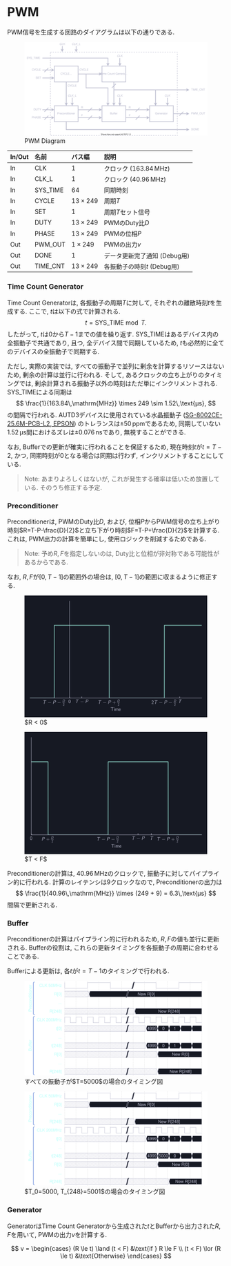# PWM

PWM信号を生成する回路のダイアグラムは以下の通りである.

<figure>
<img alt="PWM" src="../figs/pwm/diagram.svg">
<figcaption>PWM Diagram</figcaption>
</figure>

| In/Out | 名前         | バス幅         | 説明                              |
| :----- | :----------- | :------------- | :-------------------------------- |
|   In   | CLK          | $1$            | クロック ($163.84\,\mathrm{MHz}$) |
|   In   | CLK_L        | $1$            | クロック ($40.96\,\mathrm{MHz}$)  |
|   In   | SYS_TIME     | $64$           | 同期時刻                          |
|   In   | CYCLE        | $13\times 249$ | 周期$T$                           |
|   In   | SET          | $1$            | 周期$T$セット信号                 |
|   In   | DUTY         | $13\times 249$ | PWMのDuty比$D$                    |
|   In   | PHASE        | $13\times 249$ | PWMの位相$P$                      |
|   Out  | PWM_OUT      | $1\times 249$  | PWMの出力$v$                      |
|   Out  | DONE         | $1$            | データ更新完了通知 (Debug用)      |
|   Out  | TIME_CNT     | $13\times 249$ | 各振動子の時刻$t$ (Debug用)       |

### Time Count Generator

Time Count Generatorは, 各振動子の周期$T$に対して, それぞれの離散時刻$t$を生成する.
ここで, $t$は以下の式で計算される.
$$
t = \text{SYS\_TIME} \bmod T.
$$
したがって, $t$は$0$から$T - 1$までの値を繰り返す.
SYS_TIMEはあるデバイス内の全振動子で共通であり, 且つ, 全デバイス間で同期しているため, $t$も必然的に全てのデバイスの全振動子で同期する.

ただし, 実際の実装では, すべての振動子で並列に剰余を計算するリソースはないため, 剰余の計算は並行に行われる.
そして, あるクロックの立ち上がりのタイミングでは, 剰余計算される振動子以外の時刻はただ単にインクリメントされる.
SYS_TIMEによる同期は
$$
\frac{1}{163.84\,\mathrm{MHz}} \times 249 \sim 1.52\,\text{μs}, 
$$
の間隔で行われる.
AUTD3デバイスに使用されている水晶振動子 ([SG-8002CE-25.6M-PCB-L2, EPSON](https://www5.epsondevice.com/ja/products/crystal_oscillator/sg8002ce.html)) のトレランスは$\pm 50\,\mathrm{ppm}$であるため, 同期していない$1.52\,\text{μs}$間におけるズレは$\pm 0.076\,\mathrm{ns}$であり, 無視することができる.

なお, Bufferでの更新が確実に行われることを保証するため, 現在時刻$t$が$t=T-2$, かつ, 同期時刻が$0$となる場合は同期は行わず, インクリメントすることにしている.

> Note: あまりよろしくはないが, これが発生する確率は低いため放置している. そのうち修正する予定.

### Preconditioner

Preconditionerは, PWMのDuty比$D$, および, 位相$P$からPWM信号の立ち上がり時刻$R=T-P-\frac{D}{2}$と立ち下がり時刻$F=T-P+\frac{D}{2}$を計算する.
これは, PWM出力の計算を簡単にし, 使用ロジックを削減するためである.

> Note: 予め$R, F$を指定しないのは, Duty比と位相が非対称である可能性があるからである.

なお, $R, F$が$\lbrack0, T-1\rbrack$の範囲外の場合は, $\lbrack0, T-1\rbrack$の範囲に収まるように修正する.

<figure><img alt="PWM Left" src="../figs/pwm/left.svg">
<figcaption>$R < 0$</figcaption>
</figure>
<figure><img alt="PWM Right" src="../figs/pwm/right.svg">
<figcaption>$T < F$</figcaption>
</figure>

Preconditionerの計算は, $40.96\,\mathrm{MHz}$のクロックで, 振動子に対してパイプライン的に行われる.
計算のレイテンシは9クロックなので, Preconditionerの出力は
$$
  \frac{1}{40.96\,\mathrm{MHz}} \times (249 + 9) = 6.3\,\text{μs}
$$
間隔で更新される.

### Buffer

Preconditionerの計算はパイプライン的に行われるため, $R, F$の値も並行に更新される.
Bufferの役割は, これらの更新タイミングを各振動子の周期に合わせることである.

Bufferによる更新は, 各$t$が$t=T-1$のタイミングで行われる.

<figure>
<img alt="PWM" src="../figs/pwm/timing.svg">
<figcaption>すべての振動子が$T=5000$の場合のタイミング図</figcaption>
</figure>

<figure>
<img alt="PWM" src="../figs/pwm/timing2.svg">
<figcaption>$T_0=5000, T_{248}=5001$の場合のタイミング図</figcaption>
</figure>

### Generator

GeneratorはTime Count Generatorから生成された$t$とBufferから出力された$R, F$を用いて, PWMの出力$v$を計算する.

$$
v = \begin{cases}
        (R \le t) \land (t < F) &\text{if } R \le F \\
        (t < F) \lor (R \le t)  &\text{Otherwise}  
      \end{cases}
$$
